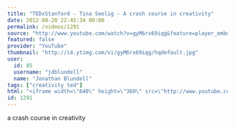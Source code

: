 ```yaml
---
title: "TEDxStanford - Tina Seelig - A crash course in creativity"
date: 2012-08-20 22:45:34 00:00
permalink: /videos/1291
source: "http://www.youtube.com/watch?v=gyM6rx69iqg&feature=player_embedded"
featured: false
provider: "YouTube"
thumbnail: "http://i4.ytimg.com/vi/gyM6rx69iqg/hqdefault.jpg"
user:
  id: 85
  username: "jdblundell"
  name: "Jonathan Blundell"
tags: ["creativity ted"]
html: "<iframe width=\"640\" height=\"360\" src=\"http://www.youtube.com/embed/gyM6rx69iqg?wmode=transparent&fs=1&feature=oembed\" frameborder=\"0\" allowfullscreen></iframe>"
id: 1291
---
```


a crash course in creativity
